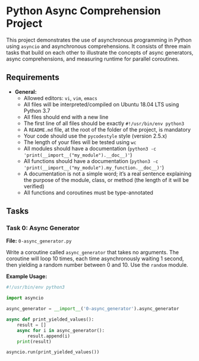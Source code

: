 # Python Async Comprehension Project

This project demonstrates the use of asynchronous programming in Python using `asyncio` and asynchronous comprehensions. It consists of three main tasks that build on each other to illustrate the concepts of async generators, async comprehensions, and measuring runtime for parallel coroutines.

## Requirements

- **General:**
  - Allowed editors: `vi`, `vim`, `emacs`
  - All files will be interpreted/compiled on Ubuntu 18.04 LTS using Python 3.7
  - All files should end with a new line
  - The first line of all files should be exactly `#!/usr/bin/env python3`
  - A `README.md` file, at the root of the folder of the project, is mandatory
  - Your code should use the `pycodestyle` style (version 2.5.x)
  - The length of your files will be tested using `wc`
  - All modules should have a documentation (`python3 -c 'print(__import__("my_module").__doc__)'`)
  - All functions should have a documentation (`python3 -c 'print(__import__("my_module").my_function.__doc__)'`)
  - A documentation is not a simple word; it’s a real sentence explaining the purpose of the module, class, or method (the length of it will be verified)
  - All functions and coroutines must be type-annotated

## Tasks

### Task 0: Async Generator

**File:** `0-async_generator.py`

Write a coroutine called `async_generator` that takes no arguments. The coroutine will loop 10 times, each time asynchronously waiting 1 second, then yielding a random number between 0 and 10. Use the `random` module.

**Example Usage:**
```python
#!/usr/bin/env python3

import asyncio

async_generator = __import__('0-async_generator').async_generator

async def print_yielded_values():
    result = []
    async for i in async_generator():
        result.append(i)
    print(result)

asyncio.run(print_yielded_values())
